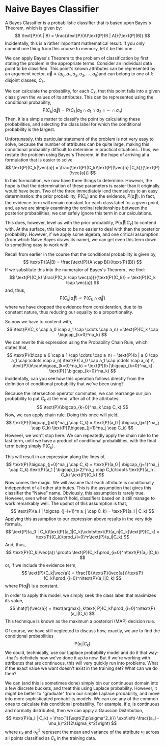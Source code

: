 # Naive Bayes Classifier
A Bayes Classifier is a probabilistic classifier that is based upon Bayes's Theorem, which is given by:
$$
\text{P}(A | B) = \frac{\text{P}(A)\text{P}(B | A)}{\text{P}(B)}
$$
Incidentally, this is a rather important mathematical result. If you only commit one thing from this course to memory, let it be this one.

We can apply Bayes's Theorem to the problem of classification by first stating the problem in the appropriate terms. Consider an individual data point to be classified. This point's known attributes can be represented by an argument vector, $\vec{a} = (a_0, a_1, a_2, a_3, \cdots, a_n)​$ and can belong to one of $k​$ disjoint classes, $C_k​$. 

We can calculate the probability, for each $C_k$, that this point falls into a given class given the values of its attributes. This can be represented using the conditional probability,
$$
\text{P}(C_k | \vec{a}) = \text{P}(C_k | a_0 \cap a_1 \cap a_2 \cap \cdots \cap a_n)
$$
Then, it is a simple matter to classify the point by calculating these probabilities, and selecting the class label for which the conditional probability is the largest.

Unfortunately, this particular statement of the problem is not very easy to solve, because the number of attributes can be quite large, making this conditional probability difficult to determine in practical situations. Thus, we restate the problem using Bayes's Theorem, in the hope of arriving at a formulation that is easier to solve.
$$
\text{P}(C_k|\vec{a}) = \frac{\text{P}(C_k)\text{P}(\vec{a} |C_k)}{\text{P}(\vec{a})}
$$
In this formulation, we now have three things to determine. However, the hope is that the determination of these parameters is easier than it originally would have been. Two of the three immediately lend themselves to an easy determination: the prior probability, $\text{P}(C_k)$ and the evidence, $P(\vec{a})$. In fact, the evidence term will remain constant for each class label for a given point, and, as we are simply examining the ordinal relationships between the posterior probabilities, we can safely ignore this term in our calculations. 

This does, however, level us with the prior probability, $\text{P}(\vec{a}|C_k)$ to contend with. At the surface, this looks to be no easier to deal with than the posterior probability. However, if we apply some algebra, and one critical assumption (from which Naïve Bayes draws its name), we can get even this term down to something easy to work with.

Recall from earlier in the course that the conditional probability is given by,
$$
\text{P}(A|B) = \frac{\text{P}(A \cap B)}{\text{P}(B)}
$$
If we substitute this into the numerator of Bayes's Theorem , we find:
$$
\text{P}(C_k) \frac{P(C_k \cap \vec{a})}{\text{P}(C_k)} = \text{P}(C_k \cap \vec{a})
$$
and, thus, 
$$
\text{P}(C_k|\vec{a}) \propto \text{P}(C_k \cap \vec{a})
$$
where we have dropped the evidence from consideration, due to its constant nature, thus reducing our equality to a proportionality. 

So now we have to contend with,
$$
\text{P}(C_k \cap a_0 \cap a_1 \cap \cdots \cap a_n) = \text{P}(C_k \cap \bigcap_{k=0}^na_k)
$$
We can rewrite this expression using the Probability Chain Rule, which states that,
$$
\text{P}(b\cap a_0 \cap a_1 \cap \cdots \cap a_n) = \text{P}(b | a_0 \cap a_1 \cap \cdots \cap a_n) \text{P}( a_0 \cap a_1 \cap \cdots \cap a_n) \\
\text{P}(b\cap\bigcap_{k=0}^na_k) = \text{P}(b |\bigcap_{k=0}^na_k) \text{P}( \bigcap_{k=0}^na_k)
$$
Incidentally, can you see how this operation follows directly from the definition of conditional probability that we've been using?

Because the intersection operator commutes, we can rearrange our join probability to put $C_k$ at the end, after all of the attributes.
$$
\text{P}(\bigcap_{k=0}^na_k \cap C_k)
$$
Now, we can apply chain rule. Doing this once will yield,
$$
\text{P}(\bigcap_{j=0}^na_j \cap C_k) = \text{P}(a_0 | \bigcap_{j=1}^na_j \cap C_k) \text{P}(\bigcap_{j=1}^na_j \cap C_k)
$$
However, we won't stop here. We can repeatedly apply the chain rule to the last term, until we have a product of conditional probabilities, with the final term being simply $\text{P}(C_k)$. 

This will result in an expression along the lines of,
$$
\text{P}(\bigcap_{j=0}^na_j \cap C_k) = \text{P}(a_0 |  \bigcap_{j=1}^na_j \cap C_k) \text{P}(a_1 |  \bigcap_{j=2}^na_j \cap C_k)\cdots \text{P}(a_n | C_k) \text{P}(C_k)
$$
Now comes the magic. We will assume that each attribute is conditionally independent of all other attributes. This is the assumption that gives this classifier the "Naïve" name. Obviously, this assumption is rarely true. However, even when it doesn't hold, classifiers based on it still manage to work remarkably well. The upshot of this assumption is that,
$$
\text{P}(a_i | \bigcap_{j=i+1}^n a_j \cap C_k) = \text{P}(a_i | C_k)
$$
Applying this assumption to our expression above results in the very tidy formula,
$$
\text{P}(a_0 | C_k)\text{P}(a_1|C_k)\cdots\text{P}(a_n|C_k)\text{P}(C_k) = \text{P}(C_k)\prod_{i=0}^n\text{P}(a_i|C_k)
$$
And, thus,
$$
\text{P}(C_k|\vec{a}) \propto \text{P}(C_k)\prod_{i=0}^n\text{P}(a_i|C_k)
$$
or, if we include the evidence term,
$$
\text{P}(C_k|\vec{a}) = \frac{1}{\text{P}(\vec{a})}\text{P}(C_k)\prod_{i=0}^n\text{P}(a_i|C_k)
$$
where $\text{P}(\vec{a})$ is a constant.

In order to apply this model, we simply seek the class label that maximizes its value,
$$
\hat{f}(\vec{a}) = \text{argmax}_k\text{ P}(C_k)\prod_{i=0}^n\text{P}(a_i|C_k)
$$
This technique is known as the maximum a posteriori (MAP) decision rule.

Of course, we have still neglected to discuss how, exactly, we are to find the conditional probabilities
$$
\text{P}(a_i|C_k)
$$
We could, technically, use our Laplace probability model and do it that way--that's definitely how we've done it up to now. But if we're working with attributes that are continuous, this will very quickly run into problems. What if the exact value we want doesn't exist in the training set? What can we do then?

We can (and this is sometimes done) simply bin our continuous domain into a few discrete buckets, and treat this using Laplace probability. However, it might be better to "graduate" from our simple Laplace probability, and move into more sophisticated probability models. We can use any of the common ones to calculate this conditional probability. For example, if $a_i$ is continuous and normally distributed, then we can apply a Gaussian Distribution,
$$
\text{P}(a_i | C_k) = \frac{1}{\sqrt{2\pi\sigma^2_k}} \exp\left(-\frac{(a_i - \mu_k)^2}{2\sigma_k^2}\right)
$$
where $\mu_k$ and $\sigma_k^2$ represent the mean and variance of the attribute $a_i$ across all points classified as $C_k$ in the training data.
